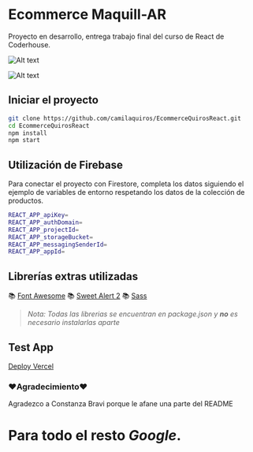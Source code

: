 # Ecommerce Maquill-AR

Proyecto en desarrollo, entrega trabajo final del curso de React de Coderhouse.

![ Alt text](https://firebasestorage.googleapis.com/v0/b/ecommercequiros.appspot.com/o/EntregaReactQuiros2.gif?alt=media&token=174d1ff8-d3b4-4e6a-9ba1-1e678863e7f0)

![ Alt text](https://firebasestorage.googleapis.com/v0/b/ecommercequiros.appspot.com/o/EntregaReactQuiros.gif?alt=media&token=d66fc018-2bae-4294-a0a4-426c2b7de245)

## Iniciar el proyecto

```bash
git clone https://github.com/camilaquiros/EcommerceQuirosReact.git
cd EcommerceQuirosReact
npm install
npm start
```
## Utilización de Firebase

Para conectar el proyecto con Firestore, completa los datos siguiendo el ejemplo de variables de entorno respetando los datos de la colección de productos.

```bash
REACT_APP_apiKey=
REACT_APP_authDomain=
REACT_APP_projectId=
REACT_APP_storageBucket=
REACT_APP_messagingSenderId=
REACT_APP_appId=
```

## Librerías extras utilizadas
📚 [Font Awesome](https://fontawesome.com/docs/web/use-with/react/add-icons#add-individual-icons-explicitly)
📚 [Sweet Alert 2](https://sweetalert2.github.io)
📚 [Sass](https://sass-lang.com/install)

> *Nota: Todas las librerias se encuentran en package.json y ***no*** es necesario instalarlas aparte*

## Test App
[Deploy Vercel](https://ecommerce-quiros-react.vercel.app)

### ❤Agradecimiento❤ 
Agradezco a Constanza Bravi porque le afane una parte del README

# Para todo el resto ***Google***.
